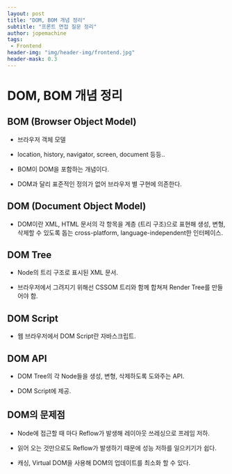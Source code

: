 ```yaml
---
layout: post
title: "DOM, BOM 개념 정리"
subtitle: "프론트 면접 질문 정리"
author: jopemachine
tags: 
 - Frontend
header-img: "img/header-img/frontend.jpg"
header-mask: 0.3
---
```


# DOM, BOM 개념 정리

## BOM (Browser Object Model)

- 브라우저 객체 모델

- location, history, navigator, screen, document 등등..

- BOM이 DOM을 포함하는 개념이다.

- DOM과 달리 표준적인 정의가 없어 브라우저 별 구현에 의존한다.

## DOM (Document Object Model)

- DOM이란 XML, HTML 문서의 각 항목을 계층 (트리 구조)으로 표현해 생성, 변형, 삭제할 수 있도록 돕는 cross-platform, language-independent한 인터페이스.

## DOM Tree

- Node의 트리 구조로 표시된 XML 문서.

- 브라우저에서 그려지기 위해선 CSSOM 트리와 함께 합쳐져 Render Tree를 만들어야 함.

## DOM Script

- 웹 브라우저에서 DOM Script란 자바스크립트.

## DOM API

- DOM Tree의 각 Node들을 생성, 변형, 삭제하도록 도와주는 API.

- DOM Script에 제공.

## DOM의 문제점

- Node에 접근할 때 마다 Reflow가 발생해 레이아웃 쓰레싱으로 프레임 저하.

- 읽어 오는 것만으로도 Reflow가 발생하기 때문에 성능 저하를 일으키기가 쉽다. 

- 캐싱, Virtual DOM을 사용해 DOM의 업데이트를 최소화 할 수 있다.
